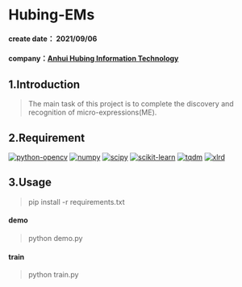 # Hubing-EMs
#### create date： 2021/09/06
#### company：[Anhui Hubing Information Technology](http://www.hubing-ai.com/)

## 1.Introduction
> The main task of this project is to complete the discovery and recognition of micro-expressions(ME).
## 2.Requirement
[![python-opencv](https://img.shields.io/badge/python\_opencv-4.1.2.30-blue.svg?style=flat-square)](https://pypi.org/project/opencv-python/) 
[![numpy](https://img.shields.io/badge/numpy-1.18.0-red.svg?style=flat-square)](https://numpy.org/) 
[![scipy](https://img.shields.io/badge/scipy-1.2.1-green.svg?style=flat-square)](https://scipy.org/) 
[![scikit-learn](https://img.shields.io/badge/sklearn-0.22.1-yellow.svg?style=flat-square)](https://scikit-learn.org/stable/) 
[![tqdm](https://img.shields.io/badge/tqdm-4.12.1-pink.svg?style=flat-square)](https://github.com/tqdm/tqdm)
[![xlrd](https://img.shields.io/badge/xlrd-1.4.2-black.svg?style=flat-square)](https://xlrd.readthedocs.io/en/latest/)
## 3.Usage
> pip install -r requirements.txt
#### demo
> python demo.py
#### train
> python train.py




